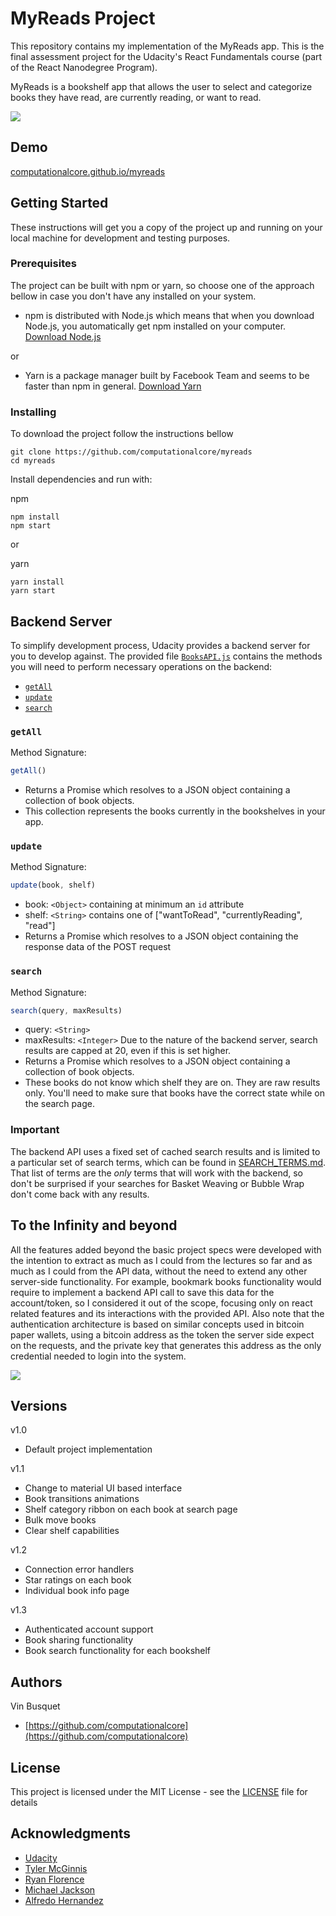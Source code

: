# MyReads Project

This repository contains my implementation of the MyReads app. This is the final assessment project for the
Udacity's React Fundamentals course (part of the React Nanodegree Program). 

MyReads is a bookshelf app that allows the user to select and categorize books they have read, are currently reading, or
want to read.

![](https://raw.githubusercontent.com/computationalcore/myreads/gh-pages/myreads.gif)

## Demo

[computationalcore.github.io/myreads](https://computationalcore.github.io/myreads)

## Getting Started

These instructions will get you a copy of the project up and running on your local machine for development and testing 
purposes. 

### Prerequisites

The project can be built with npm or yarn, so choose one of the approach bellow in case you don't 
have any installed on your system. 

* npm is distributed with Node.js which means that when you download Node.js, 
you automatically get npm installed on your computer. [Download Node.js](https://github.com/facebookincubator/create-react-app)

or

* Yarn is a package manager built by Facebook Team and seems to be faster than npm in general.  [Download Yarn](https://yarnpkg.com/en/docs/install)

### Installing

To download the project follow the instructions bellow

```
git clone https://github.com/computationalcore/myreads
cd myreads
```

Install dependencies and run with:
 
npm
```
npm install
npm start
```
or

yarn
```
yarn install
yarn start
```

## Backend Server

To simplify development process, Udacity provides a backend server for you to develop against. 
The provided file [`BooksAPI.js`](src/BooksAPI.js) contains the methods you will need to perform necessary operations 
on the backend:

* [`getAll`](#getall)
* [`update`](#update)
* [`search`](#search)

### `getAll`

Method Signature:

```js
getAll()
```

* Returns a Promise which resolves to a JSON object containing a collection of book objects.
* This collection represents the books currently in the bookshelves in your app.

### `update`

Method Signature:

```js
update(book, shelf)
```

* book: `<Object>` containing at minimum an `id` attribute
* shelf: `<String>` contains one of ["wantToRead", "currentlyReading", "read"]  
* Returns a Promise which resolves to a JSON object containing the response data of the POST request

### `search`

Method Signature:

```js
search(query, maxResults)
```

* query: `<String>`
* maxResults: `<Integer>` Due to the nature of the backend server, search results are capped at 20, even if this is set higher.
* Returns a Promise which resolves to a JSON object containing a collection of book objects.
* These books do not know which shelf they are on. They are raw results only. You'll need to make sure that books have the correct state while on the search page.

### Important
The backend API uses a fixed set of cached search results and is limited to a particular set of search terms, which can 
be found in [SEARCH_TERMS.md](SEARCH_TERMS.md). That list of terms are the _only_ terms that will work with the backend,
so don't be surprised if your searches for Basket Weaving or Bubble Wrap don't come back with any results.

## To the Infinity and beyond

All the features added beyond the basic project specs were developed with the intention to extract as much as I 
could from the lectures so far and as much as I could from the API data, without the need to extend any other server-side 
functionality. For example, bookmark books functionality would require to implement a backend API call to save this data
for the account/token, so I considered it out of the scope, focusing only on react related features and its interactions
with the provided API. Also note that the authentication architecture is based on similar concepts used in
bitcoin paper wallets, using a bitcoin address as the token the server side expect on the requests, and the private key
that generates this address as the only credential needed to login into the system. 

![](https://raw.githubusercontent.com/computationalcore/myreads/gh-pages/myreads_authentication.gif)

## Versions

v1.0 
* Default project implementation 
 
v1.1 
* Change to material UI based interface
* Book transitions animations
* Shelf category ribbon on each book at search page
* Bulk move books
* Clear shelf capabilities

v1.2
* Connection error handlers
* Star ratings on each book
* Individual book info page 

v1.3
* Authenticated account support
* Book sharing functionality 
* Book search functionality for each bookshelf

## Authors
Vin Busquet
* [https://github.com/computationalcore](https://github.com/computationalcore)

## License

This project is licensed under the MIT License - see the [LICENSE](LICENSE) file for details


## Acknowledgments
* [Udacity](https://www.udacity.com/)
* [Tyler McGinnis](https://twitter.com/tylermcginnis33)
* [Ryan Florence](https://twitter.com/ryanflorence)
* [Michael Jackson](https://twitter.com/mjackson)
* [Alfredo Hernandez](https://alfredocreates.com)
